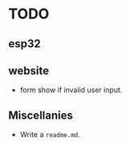 # TODO

## esp32

## website

* form show if invalid user input.

## Miscellanies

* Write a `readme.md`.
